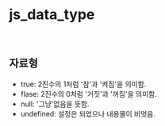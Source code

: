 # js_data_type
<br>

## 자료형
 - true: 2진수의 1처럼 '참'과 '켜짐'을 의미함.
 - flase: 2진수의 0처럼 '거짓'과 '꺼짐'을 의미함.
 - null: '그냥'없음을 뜻함.
 - undefined: 설정은 되었으나 내용물이 비엇음.
 <br>
